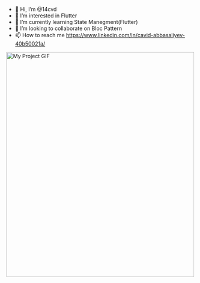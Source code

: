 - 👋 Hi, I’m @14cvd
- 👀 I’m interested in Flutter
- 🌱 I’m currently learning State Manegment(Flutter)
- 💞️ I’m looking to collaborate on Bloc Pattern
- 📫 How to reach me https://www.linkedin.com/in/cavid-abbasaliyev-40b50021a/

<!---
14cvd/14cvd is a ✨ special ✨ repository because its `README.md` (this file) appears on your GitHub profile.
You can click the Preview link to take a look at your changes.
--->
<img src="./myScreen.gif" alt="My Project GIF" width="500" height="600">
